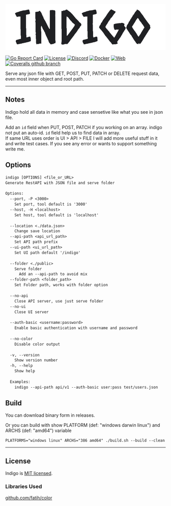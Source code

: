 ![indigo logo](doc/assets/logo.png)

[![Go Report Card](https://goreportcard.com/badge/github.com/rytsh/indigo?style=flat-square)](https://goreportcard.com/report/github.com/rytsh/indigo)
[![License](https://img.shields.io/github/license/rytsh/indigo?color=blue&style=flat-square)](https://raw.githubusercontent.com/rytsh/indigo/master/LICENSE)
[![Discord](https://img.shields.io/discord/706631996478324898?style=flat-square)](https://discordapp.com/channels/706631996478324898)
[![Docker](https://img.shields.io/badge/dockerHub-indigo-blue?style=flat-square&logo=docker)](https://hub.docker.com/r/ryts/indigo)
[![Web](https://img.shields.io/badge/web-gh--pages-blueviolet?style=flat-square)](https://rytsh.github.io/indigo/)
[![Coveralls github branch](https://img.shields.io/coveralls/github/rytsh/indigo/master?style=flat-square)](https://coveralls.io/github/rytsh/indigo?branch=master)

Serve any json file with GET, POST, PUT, PATCH or DELETE request data, even most inner object and root path.

---

## Notes

Indigo hold all data in memory and case sensetive like what you see in json file.

Add an `id` field when PUT, POST, PATCH if you working on an array. indigo not put an auto-id. `id` field help us to find data in array.  
If same URL uses order is UI > API > FILE
I will add more useful stuff in it and write test cases. If you see any error or wants to support something write me.

## Options

```txt
indigo [OPTIONS] <file_or_URL>
Generate RestAPI with JSON file and serve folder

Options:
  --port, -P <3000>
    Set port, tool default is '3000'
  --host, -H <localhost>
    Set host, tool default is 'localhost'

  --location <./data.json>
    Change save location
  --api-path <api_url_path>
    Set API path prefix
  --ui-path <ui_url_path>
    Set UI path default '/indigo'

  --folder <./public>
    Serve folder
      Add an --api-path to avoid mix
  --folder-path <folder_path>
    Set Folder path, works with folder option

  --no-api
    Close API server, use just serve folder
  --no-ui
    Close UI server

  --auth-basic <username:password>
    Enable basic authentication with username and password

  --no-color
    Disable color output

  -v, --version
    Show version number
  -h, --help
    Show help

  Examples:
    indigo --api-path api/v1 --auth-basic user:pass test/users.json
```

## Build

You can download binary form in releases.

Or you can build with show PLATFORM (def: "windows darwin linux") and ARCHS (def: "amd64") variable

```shell
PLATFORMS="windows linux" ARCHS="386 amd64" ./build.sh --build --clean
```

---

## License

Indigo is [MIT licensed](./LICENSE).

### Libraries Used

[github.com/fatih/color](https://github.com/fatih/color)
